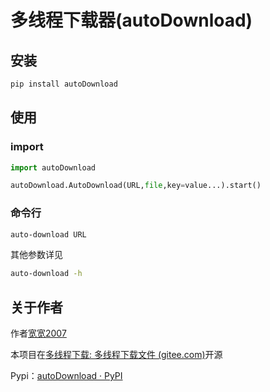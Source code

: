 # 多线程下载器(autoDownload)

## 安装

```bash
pip install autoDownload
```

## 使用

### import

```python
import autoDownload

autoDownload.AutoDownload(URL,file,key=value...).start()
```

### 命令行

```bash
auto-download URL
```

其他参数详见

```bash
auto-download -h
```

## 关于作者

作者[宽宽2007](https://kuankuan2007.gitee.io/)

本项目在[多线程下载: 多线程下载文件 (gitee.com)](https://gitee.com/kuankuan2007/multithreaded-download)开源

Pypi：[autoDownload · PyPI](https://pypi.org/project/autoDownload/)
